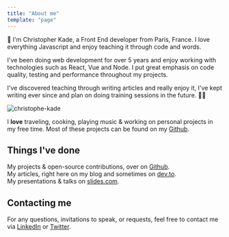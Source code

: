 ```yaml
---
title: "About me"
template: "page"
---
```


👋 I'm Christopher Kade, a Front End developer from Paris, France. 
I love everything Javascript and enjoy teaching it through code and words.

I've been doing web development for over 5 years and enjoy working with technologies such as React, Vue and Node. I put great emphasis on code quality, testing and performance throughout my projects.

I've discovered teaching through writing articles and really enjoy it, 
I've kept writing ever since and plan on doing training sessions in the future. 👨‍🏫

![christophe-kade](/media/about-1.jpg)

I **love** traveling, cooking, playing music & working on personal projects in my free time. Most of these projects can be found on my [Github](https://github.com/christopherkade).


## Things I've done

My projects & open-source contributions, over on [Github](https://github.com/christopherkade).  
My articles, right here on my blog and sometimes on [dev.to](https://dev.to/christopherkade).  
My presentations & talks on [slides.com](https://slides.com/christopherkade).

## Contacting me

For any questions, invitations to speak, or requests, 
feel free to contact me via [LinkedIn](https://www.linkedin.com/in/christopher-kade/) or [Twitter](https://twitter.com/christo_kade).

